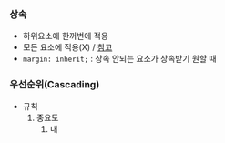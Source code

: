 ### 상속  
- 하위요소에 한꺼번에 적용
- 모든 요소에 적용(X) / [참고](https://www.w3.org/TR/CSS21/propidx)  
- `margin: inherit;` : 상속 안되는 요소가 상속받기 원할 때  

### 우선순위(Cascading)  
- 규칙
  1. 중요도  
     1. <head> 내 <style>  
     2. <head> 내 <style>내 !import  
     3. <link> CSS  
     4. <link> CSS내 @import  
     5. default 스타일시트  
  2. 명시도 (id선택자 쓰지말 것)  
     1. `!important` : 속성에 ; 전에 사용하면 최우선이 됨  
     2. inline  
     3. id  
     4. class, 속성, pseudo class  
     5. 태그  
     6. universal (*)  
     7. 상속(inherit)
  3. 선언 순서  
      - 나중 선언, 우선 적용  
 
- - -  
- - -  

\* class활용  
```python
  <style>
    .first {
            color: blue;
    }
    .second {
            color: red;
    }
  </style>
  
  <body>
    <p class="first second">First Second</p>
  </body>
```
